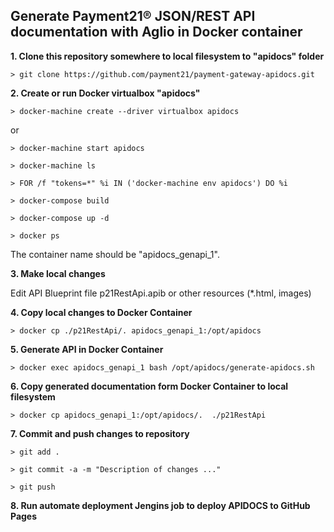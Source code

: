 ## Generate Payment21® JSON/REST API documentation with Aglio in Docker container

**1. Clone this repository somewhere to local filesystem to "apidocs" folder**

`> git clone https://github.com/payment21/payment-gateway-apidocs.git`

**2. Create or run Docker virtualbox "apidocs"**

`> docker-machine create --driver virtualbox apidocs`

or 

`> docker-machine start apidocs`

`> docker-machine ls`

`> FOR /f "tokens=*" %i IN ('docker-machine env apidocs') DO %i`

`> docker-compose build`

`> docker-compose up -d`

`> docker ps`

The container name should be "apidocs_genapi_1".

**3. Make local changes**

Edit API Blueprint file p21RestApi.apib or other resources (*.html, images)

**4. Copy local changes to Docker Container**

`> docker cp ./p21RestApi/. apidocs_genapi_1:/opt/apidocs`

**5. Generate API in Docker Container**

`> docker exec apidocs_genapi_1 bash /opt/apidocs/generate-apidocs.sh`

**6. Copy generated documentation form Docker Container to local filesystem**

`> docker cp apidocs_genapi_1:/opt/apidocs/.  ./p21RestApi`

**7. Commit and push changes to repository**

`> git add .`

`> git commit -a -m "Description of changes ..."`

`> git push`

**8. Run automate deployment Jengins job to deploy APIDOCS to GitHub Pages**